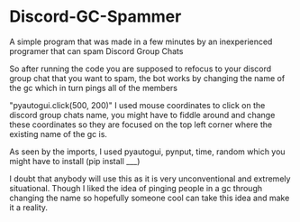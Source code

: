 # Discord-GC-Spammer
A simple program that was made in a few minutes by an inexperienced programer that can spam Discord Group Chats

So after running the code you are supposed to refocus to your discord group chat that you want to spam, the bot works by changing the name of the gc which in turn pings all of the members

"pyautogui.click(500, 200)" I used mouse coordinates to click on the discord group chats name, you might have to fiddle around and change these coordinates so they are focused on the top left corner where the existing name of the gc is.

As seen by the imports, I used pyautogui, pynput, time, random which you might have to install (pip install ___) 

I doubt that anybody will use this as it is very unconventional and extremely situational. Though I liked the idea of pinging people in a gc through changing the name so hopefully someone cool can take this idea and make it a reality.
